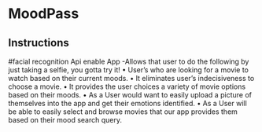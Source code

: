 # MoodPass

## Instructions
#facial recognition Api enable App
-Allows that user to do the following by just taking a selfie, you gotta try it!
•	User’s who are looking for a movie to watch based on their current moods.
•	It eliminates user’s indecisiveness to choose a movie.
•	It provides the user choices a variety of movie options based on their moods.
•	As a User would want to easily upload a picture of themselves into the app and get their emotions identified.
•	As a User will be able to easily select and browse movies that our app provides them based on their mood search query. 
